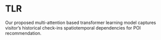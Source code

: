 # TLR
Our proposed multi-attention based transformer learning model captures visitor’s historical check-ins spatiotemporal dependencies for POI recommendation.
